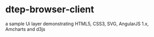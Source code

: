 # dtep-browser-client
a sample Ui layer demonstrating HTML5, CSS3, SVG, AngularJS 1.x, Amcharts and d3js

